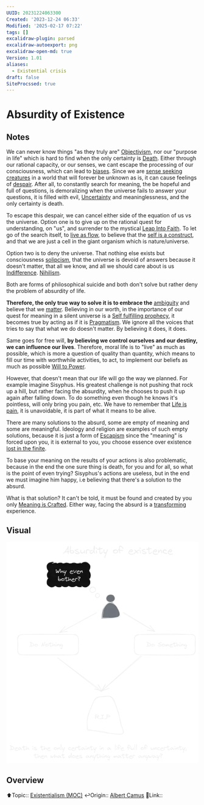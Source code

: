 ```yaml
---
UUID: 20231224063300
Created: '2023-12-24 06:33'
Modified: '2025-02-17 07:22'
tags: []
excalidraw-plugin: parsed
excalidraw-autoexport: png
excalidraw-open-md: true
Version: 1.01
aliases:
  - Existential crisis
draft: false
SiteProcssed: true
---
```


# Absurdity of Existence

## Notes

We can never know things "as they truly are" [Objectivism](/notes/objectivism.md), nor our "purpose in life" which is hard to find when the only certainty is [Death](/notes/death.md). Either through our rational capacity, or our senses, we cant escape the processing of our consciousness, which can lead to [biases](/notes/subjective-reality.md).
Since we are [sense seeking creatures](/notes/sense-seeking-creatures.md) in a world that will forever be unknown as is, it can cause feelings of [despair](/notes/depression.md). After all, to constantly search for meaning, the be hopeful and full of questions, is demoralizing when the universe fails to answer your questions, it is filled with evil, [Uncertainty](/notes/uncertainty.md) and meaninglessness, and the only certainty is death.

To escape this despair, we can cancel either side of the equation of us vs the universe. Option one is to give up on the rational quest for understanding, on "us", and surrender to the mystical [Leap Into Faith](/notes/leap-into-faith.md). To let go of the search itself, to [live as flow](/notes/life-as-flow.md), to believe that the [self is a construct](/notes/self-is-a-construct.md), and that we are just a cell in the giant organism which is nature/universe.

Option two is to deny the universe. That nothing else exists but consciousness [solipcism](/notes/solipcism.md), that the universe is devoid of answers because it doesn't matter, that all we know, and all we should care about is us [Indifference](/notes/indifference.md). [Nihilism](/notes/nihilism.md).

Both are forms of philosophical suicide and both don't solve but rather deny the problem of absurdity of life.

**Therefore, the only true way to solve it is to embrace the** [ambiguity](/notes/ambiguity.md) and believe that we [matter](/notes/self-worth.md). Believing in our worth, in the importance of our quest for meaning in a silent universe is a [Self fulfilling prophecy](/notes/fake-it-till-you-make-it.md), it becomes true by acting as if it is [Pragmatism](/notes/pragmatism.md). We ignore all the voices that tries to say that what we do doesn't matter. By believing it does, it does.

Same goes for free will, **by believing we control ourselves and our destiny, we can influence our lives**. Therefore, moral life is to "live" as much as possible, which is more a question of quality than quantity, which means to fill our time with worthwhile activities, to act, to implement our beliefs as much as possible [Will to Power](/notes/will-to-power.md).

However, that doesn't mean that our life will go the way we planned. For example imagine Sisyphus. His greatest challenge is not pushing that rock up a hill, but rather facing the absurdity, when he chooses to push it up again after falling down. To do something even though he knows it's pointless, will only bring you pain, etc. We have to remember that [Life is pain](/notes/life-is-pain.md), it is unavoidable, it is part of what it means to be alive.

There are many solutions to the absurd, some are empty of meaning and some are meaningful. Ideology and religion are examples of such empty solutions, because it is just a form of [Escapism](/notes/escapism.md) since the "meaning" is forced upon you, it is external to you, you choose essence over existence [lost in the finite](/notes/lost-in-the-finite.md).

To base your meaning on the results of your actions is also problematic, because in the end the one sure thing is death, for you and for all, so what is the point of even trying? Sisyphus's actions are useless, but in the end we must imagine him happy, i.e believing that there's a solution to the absurd.

What is that solution? It can't be told, it must be found and created by you only [Meaning is Crafted](/notes/meaning-is-crafted.md). Either way, facing the absurd is a [transforming](/notes/identity-discovery.md) experience.

## Visual

![Absurdity of existence.webp](/notes/absurdity-of-existence.webp)

## Overview
⬆️Topic:: [Existentialism (MOC)](/mocs/existentialism-moc.md)
↩️Origin:: [Albert Camus](/notes/albert-camus-philosopher.md)
🔗Link::

